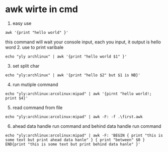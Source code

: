 # awk wirte in cmd
1. easy use 
```shell
awk '{print "hello world" }'
```
this command will wait your console input, each you input, it output is hello word
2. use to print varibale
```shell
echo "yly archlinux" | awk '{print "hello world $1" }'
```
3. set split char
```shell
echo "yly:archlinux" | awk '{print "hello $2" but $1 is NB}'
```
4. run mutiple command 
```shell
echo "yly:archlinux:arcolinux:mipad" | awk '{pirnt "hello world!; print $4}'
```
5. read command from file 
```shell
echo "yly:archlinux:arcolinux:mipad" | awk -F: -f .\first.awk
```
6. ahead data handle run command and behind data handle run command
```shell
echo "yly:archlinux:arcolinux:mipad" | awk -F: 'BEGIN { print "this is some text but print ahead data hanle" } { print "between" $0 } END{print "this is some text but print behind data hanle" }'
```

